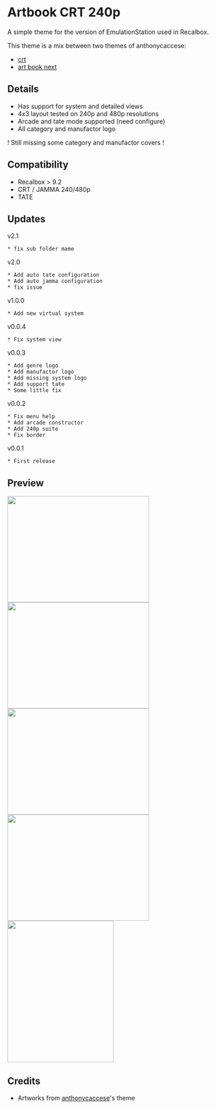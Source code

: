 # Artbook CRT 240p

A simple theme for the version of EmulationStation used in Recalbox.

This theme is a mix between two themes of anthonycaccese:
- [crt](https://github.com/anthonycaccese/es-theme-crt)
- [art book next](https://github.com/anthonycaccese/art-book-next-retropie)

## Details

* Has support for system and detailed views
* 4x3 layout tested on 240p and 480p resolutions
* Arcade and tate mode supported (need configure)
* All category and manufactor logo

! Still missing some category and manufactor covers !


## Compatibility
- Recalbox > 9.2
- CRT / JAMMA 240/480p
- TATE

## Updates

v2.1

```
* fix sub folder mame
```

v2.0

```
* Add auto tate configuration
* Add auto jamma configuration
* fix issue
```

v1.0.0

```
* Add new virtual system
```

v0.0.4

```
* Fix system view
```

v0.0.3

```
* Add genre logo
* Add manufactor logo
* Add missing system logo
* Add support tate
* Some little fix
```

v0.0.2

```
* Fix menu help
* Add arcade constructor
* Add 240p suite
* Fix border
```

v0.0.1

```
* First release
```

## Preview

<img src="https://i.ibb.co/Nts6NVs/screenshot-2024-01-14-T20-47-44-437-Z.png" width="320" height="240"><img src="https://i.ibb.co/M1pt1L0/screenshot-2024-01-14-T21-06-12-466-Z.png" width="320" height="240"><img src="https://i.ibb.co/sKYpFh3/screenshot-2024-01-14-T20-47-25-022-Z.png" width="320" height="240"><img src="https://i.ibb.co/JK9khkf/screenshot-2024-01-14-T20-47-53-910-Z.png" width="320" height="240">
<img src="https://i.ibb.co/gVL7HGH/screenshot-2024-01-14-T20-53-13-268-Z.png" width="240" height="320">


## Credits

* Artworks from [anthonycaccese](https://github.com/anthonycaccese)'s theme

